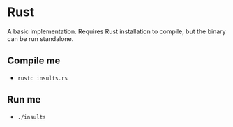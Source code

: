 # Rust

A basic implementation. Requires Rust installation to compile, but the binary can be run standalone.

## Compile me

  - `rustc insults.rs`

## Run me

  - `./insults`